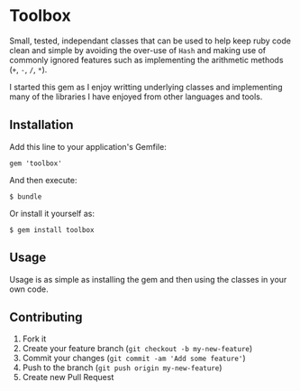 # Toolbox

Small, tested, independant classes that can be used to help keep ruby code clean and simple by avoiding the over-use of `Hash` and making use of commonly ignored features such as implementing the arithmetic methods (`+`, `-`, `/`, `*`).

I started this gem as I enjoy writting underlying classes and implementing many of the libraries I have enjoyed from other languages and tools.

## Installation

Add this line to your application's Gemfile:

    gem 'toolbox'

And then execute:

    $ bundle

Or install it yourself as:

    $ gem install toolbox

## Usage

Usage is as simple as installing the gem and then using the classes in your own code.

## Contributing

1. Fork it
2. Create your feature branch (`git checkout -b my-new-feature`)
3. Commit your changes (`git commit -am 'Add some feature'`)
4. Push to the branch (`git push origin my-new-feature`)
5. Create new Pull Request
